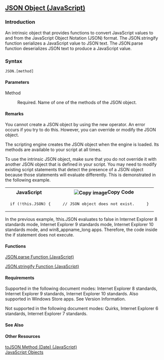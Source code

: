 ## [JSON Object (JavaScript)](JSON-Object.html)

### Introduction 

 An intrinsic object that provides functions to convert JavaScript values to and from the JavaScript Object Notation (JSON) format. The JSON.stringify function serializes a JavaScript value to JSON
text. The JSON.parse function deserializes JSON text to produce a JavaScript value.

### Syntax 

```
JSON.[method]
```

#### Parameters 

<div id="sectionSection0" class="section" name="collapseableSection" style="" expanded="true">
  <dl class="authored">
    <dt>
      <span class="parameter" sdata="paramReference" xmlns:util="util">Method</span>
    </dt>
    <dd>
      <p xmlns:util="util">
        Required. Name of one of the methods of the <span sdata="langKeyword" value="JSON"><span class="keyword">JSON</span></span> object.
      </p>
    </dd>
  </dl>
</div>

#### Remarks 

<div id="languageReferenceRemarksSection" class="section" name="collapseableSection" style="">
  <p xmlns:util="util">
    You cannot create a <span sdata="langKeyword" value="JSON"><span class="keyword">JSON</span></span> object by using the <span sdata="langKeyword" value="new"><span class=
    "keyword">new</span></span> operator. An error occurs if you try to do this. However, you can override or modify the <span sdata="langKeyword" value="JSON"><span class=
    "keyword">JSON</span></span> object.
  </p>
  <p xmlns:util="util">
    The scripting engine creates the <span sdata="langKeyword" value="JSON"><span class="keyword">JSON</span></span> object when the engine is loaded. Its methods are available to your script at all
    times.
  </p>
  <p xmlns:util="util">
    To use the intrinsic <span sdata="langKeyword" value="JSON"><span class="keyword">JSON</span></span> object, make sure that you do not override it with another <span sdata="langKeyword" value=
    "JSON"><span class="keyword">JSON</span></span> object that is defined in your script. You may need to modify existing script statements that detect the presence of a <span sdata="langKeyword"
    value="JSON"><span class="keyword">JSON</span></span> object because those statements will evaluate differently. This is demonstrated in the following example.
  </p>
  <div class="code">
    <table width="100%" cellspacing="0" cellpadding="0">
      <tr>
        <th>
          JavaScript&nbsp;
        </th>
        <th>
          <span class="copyCode" onclick="CopyCode(this)" onkeypress="CopyCode_CheckKey(this, event)" onmouseover="ChangeCopyCodeIcon(this)" onmouseout="ChangeCopyCodeIcon(this)" tabindex=
          "0"><img class="copyCodeImage" name="ccImage" align="absmiddle" alt="Copy image" title="Copy image" src="../icons/copycode.gif" />Copy Code</span>
        </th>
      </tr>
      <tr>
        <td colspan="2">
          <pre>
 if (!this.JSON) {     // JSON object does not exist.     } 
</pre>
        </td>
      </tr>
    </table>
  </div>
  <p xmlns:util="util">
    In the previous example, <span class="code">!this.JSON</span> evaluates to false in Internet Explorer 8 standards mode, Internet Explorer 9 standards mode, Internet Explorer 10 standards mode,
    and win8_appname_long apps. Therefore, the code inside the <span sdata="langKeyword" value="if"><span class="keyword">if</span></span> statement does not execute.
  </p>
</div>

#### Functions 

<div id="sectionSection1" class="section" name="collapseableSection" style="" expanded="true">
  <p xmlns:util="util">
    <span sdata="link"><a href="20f00d31-5ab5-4c3c-ab49-2534fc39a9b4.htm">JSON.parse Function (JavaScript)</a></span>
  </p>
  <p xmlns:util="util">
    <span sdata="link"><a href="0fafaf3b-c29b-46dc-b65b-ca223064a1d0.htm">JSON.stringify Function (JavaScript)</a></span>
  </p>
</div>

#### Requirements 

<div id="requirementsTitleSection" class="section" name="collapseableSection" style="">
  <p xmlns:util="util"></p>
  <p>
    Supported in the following document modes: Internet Explorer 8 standards, Internet Explorer 9 standards, Internet Explorer 10 standards. Also supported in Windows Store apps. See Version
    Information.
  </p>
  <p>
    Not supported in the following document modes: Quirks, Internet Explorer 6 standards, Internet Explorer 7 standards.
  </p>
</div>

#### See Also 

<div id="seeAlsoSection" class="section" name="collapseableSection" style="">
  <h4 class="subHeading">
    Other Resources
  </h4>
  <div class="seeAlsoStyle">
    <span sdata="link" xmlns:util="util"><a href="f91df030-e9c9-425e-8e6d-b46bdda66cb6.htm">toJSON Method (Date) (JavaScript)</a></span>
  </div>
  <div class="seeAlsoStyle">
    <span sdata="link" xmlns:util="util"><a href="4a29a831-41c9-4843-9385-c3879e385585.htm">JavaScript Objects</a></span>
  </div>
</div>

